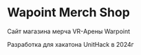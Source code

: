 # Wapoint Merch Shop
Сайт магазина мерча VR-Арены Warpoint

Разработка для хакатона UnitHack в 2024г

